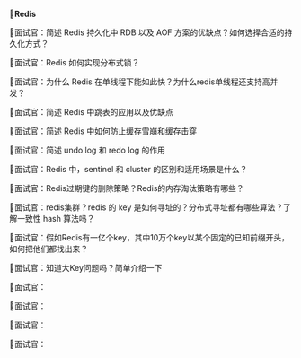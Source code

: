 👯**Redis**

📝面试官：简述 Redis 持久化中 RDB 以及 AOF 方案的优缺点？如何选择合适的持久化方式？

📝面试官：Redis 如何实现分布式锁？

📝面试官：为什么 Redis 在单线程下能如此快？为什么redis单线程还支持高并发？

📝面试官：简述 Redis 中跳表的应用以及优缺点

📝面试官：简述 Redis 中如何防止缓存雪崩和缓存击穿

📝面试官：简述 undo log 和 redo log 的作用

📝面试官：Redis 中，sentinel 和 cluster 的区别和适用场景是什么？

📝面试官：Redis过期键的删除策略？Redis的内存淘汰策略有哪些？

📝面试官：redis集群？redis 的 key 是如何寻址的？分布式寻址都有哪些算法？了解一致性 hash 算法吗？

📝面试官：假如Redis有一亿个key，其中10万个key以某个固定的已知前缀开头，如何把他们都找出来？

📝面试官：知道大Key问题吗？简单介绍一下

📝面试官：

📝面试官：

📝面试官：

📝面试官：
